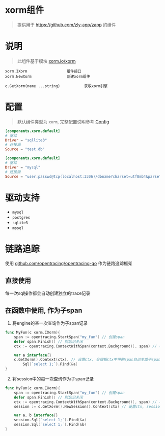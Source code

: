 # xorm组件

> 提供用于 https://github.com/zly-app/zapp 的组件

# 说明

> 此组件基于模块 [xorm.io/xorm](https://gitea.com/xorm/xorm)

```text
xorm.IXorm                  组件接口
xorm.NewXorm                创建xorm组件

c.GetXorm(name ...string)           获取xorm引擎
``` 

# 配置

> 默认组件类型为 `xorm`, 完整配置说明参考 [Config](./config.go)

```toml
[components.xorm.default]
# 驱动
Driver = "sqllite3"
# 连接源
Source = "test.db"
```

```toml
[components.xorm.default]
# 驱动
Driver = "mysql"
# 连接源
Source = "user:passwd@tcp(localhost:3306)/dbname?charset=utf8mb4&parseTime=True&loc=Local"
```

# 驱动支持

+ `mysql`
+ `postgres`
+ `sqlite3`
+ `mssql`

# 链路追踪

使用 [github.com/opentracing/opentracing-go](https://github.com/opentracing/opentracing-go) 作为链路追踪框架

## 直接使用

每一次sql操作都会自动创建独立的trace记录

## 在函数中使用, 作为子span

1. 将engine的某一次查询作为子span记录

```go
func MyFun(c xorm.IXorm){
    span := opentracing.StartSpan("my_fun") // 创建span
    defer span.Finish() // 别忘记关闭
    ctx := opentracing.ContextWithSpan(context.Background(), span) // 将span存入ctx

    var a interface{}
    c.GetXorm().Context(ctx). // 设置ctx, 会根据ctx中带的span自动生成子span
        Sql(`select 1;`).Find(&a)
}
```

2. 将session中的每一次查询作为子span记录

```go
func MyFun(c xorm.IXorm){
    span := opentracing.StartSpan("my_fun") // 创建span
    defer span.Finish() // 别忘记关闭
    ctx := opentracing.ContextWithSpan(context.Background(), span) // 将span存入ctx
    session := c.GetXorm().NewSession().Context(ctx) // 设置ctx, session中的每次操作都会自动生成一个子span

    var a, b interface{}
    session.Sql(`select 1;`).Find(&a)
    session.Sql(`select 1;`).Find(&b)
}
```
